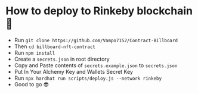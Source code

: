 # How to deploy to Rinkeby blockchain👀

- Run `git clone https://github.com/Vampo7152/Contract-Billboard`
- Then `cd billboard-nft-contract`
- Run `npm install`
- Create a `secrets.json` in root directory
- Copy and Paste contents of `secrets.example.json` to `secrets.json`
- Put In Your Alchemy Key and Wallets Secret Key
- Run `npx hardhat run scripts/deploy.js --network rinkeby`
- Good to go 😎
